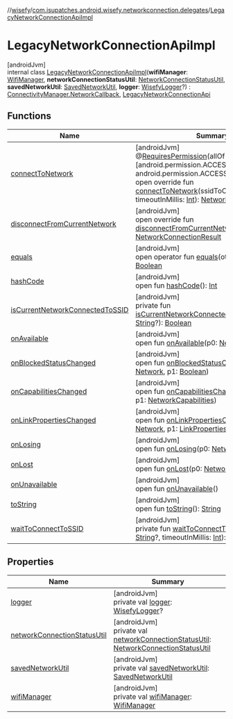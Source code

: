 //[wisefy](../../../index.md)/[com.isupatches.android.wisefy.networkconnection.delegates](../index.md)/[LegacyNetworkConnectionApiImpl](index.md)

# LegacyNetworkConnectionApiImpl

[androidJvm]\
internal class [LegacyNetworkConnectionApiImpl](index.md)(**wifiManager**: [WifiManager](https://developer.android.com/reference/kotlin/android/net/wifi/WifiManager.html), **networkConnectionStatusUtil**: [NetworkConnectionStatusUtil](../../com.isupatches.android.wisefy.networkconnectionstatus/-network-connection-status-util/index.md), **savedNetworkUtil**: [SavedNetworkUtil](../../com.isupatches.android.wisefy.savednetworks/-saved-network-util/index.md), **logger**: [WisefyLogger](../../com.isupatches.android.wisefy.logging/-wisefy-logger/index.md)?) : [ConnectivityManager.NetworkCallback](https://developer.android.com/reference/kotlin/android/net/ConnectivityManager.NetworkCallback.html), [LegacyNetworkConnectionApi](../-legacy-network-connection-api/index.md)

## Functions

| Name | Summary |
|---|---|
| [connectToNetwork](connect-to-network.md) | [androidJvm]<br>@[RequiresPermission](https://developer.android.com/reference/kotlin/androidx/annotation/RequiresPermission.html)(allOf = [android.permission.ACCESS_FINE_LOCATION, android.permission.ACCESS_WIFI_STATE])<br>open override fun [connectToNetwork](connect-to-network.md)(ssidToConnectTo: [String](https://kotlinlang.org/api/latest/jvm/stdlib/kotlin/-string/index.html), timeoutInMillis: [Int](https://kotlinlang.org/api/latest/jvm/stdlib/kotlin/-int/index.html)): [NetworkConnectionResult](../../com.isupatches.android.wisefy.networkconnection.entities/-network-connection-result/index.md) |
| [disconnectFromCurrentNetwork](disconnect-from-current-network.md) | [androidJvm]<br>open override fun [disconnectFromCurrentNetwork](disconnect-from-current-network.md)(): [NetworkConnectionResult](../../com.isupatches.android.wisefy.networkconnection.entities/-network-connection-result/index.md) |
| [equals](../../com.isupatches.android.wisefy.wifi.delegates/-legacy-wifi-delegate/index.md#585090901%2FFunctions%2F1622544596) | [androidJvm]<br>open operator fun [equals](../../com.isupatches.android.wisefy.wifi.delegates/-legacy-wifi-delegate/index.md#585090901%2FFunctions%2F1622544596)(other: [Any](https://kotlinlang.org/api/latest/jvm/stdlib/kotlin/-any/index.html)?): [Boolean](https://kotlinlang.org/api/latest/jvm/stdlib/kotlin/-boolean/index.html) |
| [hashCode](../../com.isupatches.android.wisefy.wifi.delegates/-legacy-wifi-delegate/index.md#1794629105%2FFunctions%2F1622544596) | [androidJvm]<br>open fun [hashCode](../../com.isupatches.android.wisefy.wifi.delegates/-legacy-wifi-delegate/index.md#1794629105%2FFunctions%2F1622544596)(): [Int](https://kotlinlang.org/api/latest/jvm/stdlib/kotlin/-int/index.html) |
| [isCurrentNetworkConnectedToSSID](is-current-network-connected-to-s-s-i-d.md) | [androidJvm]<br>private fun [isCurrentNetworkConnectedToSSID](is-current-network-connected-to-s-s-i-d.md)(ssid: [String](https://kotlinlang.org/api/latest/jvm/stdlib/kotlin/-string/index.html)?): [Boolean](https://kotlinlang.org/api/latest/jvm/stdlib/kotlin/-boolean/index.html) |
| [onAvailable](index.md#2110788460%2FFunctions%2F1622544596) | [androidJvm]<br>open fun [onAvailable](index.md#2110788460%2FFunctions%2F1622544596)(p0: [Network](https://developer.android.com/reference/kotlin/android/net/Network.html)) |
| [onBlockedStatusChanged](../../com.isupatches.android.wisefy.networkconnectionstatus.delegates/-legacy-network-connection-status-api-impl/index.md#1004516195%2FFunctions%2F1622544596) | [androidJvm]<br>open fun [onBlockedStatusChanged](../../com.isupatches.android.wisefy.networkconnectionstatus.delegates/-legacy-network-connection-status-api-impl/index.md#1004516195%2FFunctions%2F1622544596)(p0: [Network](https://developer.android.com/reference/kotlin/android/net/Network.html), p1: [Boolean](https://kotlinlang.org/api/latest/jvm/stdlib/kotlin/-boolean/index.html)) |
| [onCapabilitiesChanged](index.md#5611792%2FFunctions%2F1622544596) | [androidJvm]<br>open fun [onCapabilitiesChanged](index.md#5611792%2FFunctions%2F1622544596)(p0: [Network](https://developer.android.com/reference/kotlin/android/net/Network.html), p1: [NetworkCapabilities](https://developer.android.com/reference/kotlin/android/net/NetworkCapabilities.html)) |
| [onLinkPropertiesChanged](index.md#973932568%2FFunctions%2F1622544596) | [androidJvm]<br>open fun [onLinkPropertiesChanged](index.md#973932568%2FFunctions%2F1622544596)(p0: [Network](https://developer.android.com/reference/kotlin/android/net/Network.html), p1: [LinkProperties](https://developer.android.com/reference/kotlin/android/net/LinkProperties.html)) |
| [onLosing](index.md#-1693799552%2FFunctions%2F1622544596) | [androidJvm]<br>open fun [onLosing](index.md#-1693799552%2FFunctions%2F1622544596)(p0: [Network](https://developer.android.com/reference/kotlin/android/net/Network.html), p1: [Int](https://kotlinlang.org/api/latest/jvm/stdlib/kotlin/-int/index.html)) |
| [onLost](index.md#1243548751%2FFunctions%2F1622544596) | [androidJvm]<br>open fun [onLost](index.md#1243548751%2FFunctions%2F1622544596)(p0: [Network](https://developer.android.com/reference/kotlin/android/net/Network.html)) |
| [onUnavailable](index.md#-381201103%2FFunctions%2F1622544596) | [androidJvm]<br>open fun [onUnavailable](index.md#-381201103%2FFunctions%2F1622544596)() |
| [toString](../../com.isupatches.android.wisefy.wifi.delegates/-legacy-wifi-delegate/index.md#1616463040%2FFunctions%2F1622544596) | [androidJvm]<br>open fun [toString](../../com.isupatches.android.wisefy.wifi.delegates/-legacy-wifi-delegate/index.md#1616463040%2FFunctions%2F1622544596)(): [String](https://kotlinlang.org/api/latest/jvm/stdlib/kotlin/-string/index.html) |
| [waitToConnectToSSID](wait-to-connect-to-s-s-i-d.md) | [androidJvm]<br>private fun [waitToConnectToSSID](wait-to-connect-to-s-s-i-d.md)(ssid: [String](https://kotlinlang.org/api/latest/jvm/stdlib/kotlin/-string/index.html)?, timeoutInMillis: [Int](https://kotlinlang.org/api/latest/jvm/stdlib/kotlin/-int/index.html)): [Boolean](https://kotlinlang.org/api/latest/jvm/stdlib/kotlin/-boolean/index.html) |

## Properties

| Name | Summary |
|---|---|
| [logger](logger.md) | [androidJvm]<br>private val [logger](logger.md): [WisefyLogger](../../com.isupatches.android.wisefy.logging/-wisefy-logger/index.md)? |
| [networkConnectionStatusUtil](network-connection-status-util.md) | [androidJvm]<br>private val [networkConnectionStatusUtil](network-connection-status-util.md): [NetworkConnectionStatusUtil](../../com.isupatches.android.wisefy.networkconnectionstatus/-network-connection-status-util/index.md) |
| [savedNetworkUtil](saved-network-util.md) | [androidJvm]<br>private val [savedNetworkUtil](saved-network-util.md): [SavedNetworkUtil](../../com.isupatches.android.wisefy.savednetworks/-saved-network-util/index.md) |
| [wifiManager](wifi-manager.md) | [androidJvm]<br>private val [wifiManager](wifi-manager.md): [WifiManager](https://developer.android.com/reference/kotlin/android/net/wifi/WifiManager.html) |
